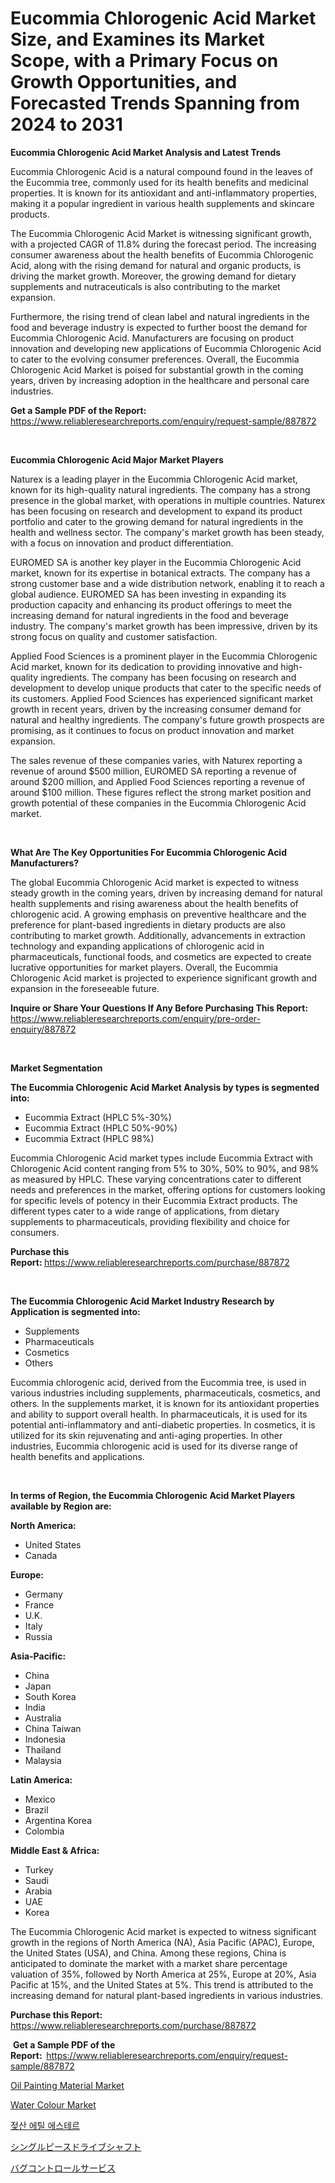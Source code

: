 <p><h1>Eucommia Chlorogenic Acid Market Size, and Examines its Market Scope, with a Primary Focus on Growth Opportunities, and Forecasted Trends Spanning from 2024 to 2031</h1></p><p><strong>Eucommia Chlorogenic Acid Market Analysis and Latest Trends</strong></p>
<p><p>Eucommia Chlorogenic Acid is a natural compound found in the leaves of the Eucommia tree, commonly used for its health benefits and medicinal properties. It is known for its antioxidant and anti-inflammatory properties, making it a popular ingredient in various health supplements and skincare products.</p><p>The Eucommia Chlorogenic Acid Market is witnessing significant growth, with a projected CAGR of 11.8% during the forecast period. The increasing consumer awareness about the health benefits of Eucommia Chlorogenic Acid, along with the rising demand for natural and organic products, is driving the market growth. Moreover, the growing demand for dietary supplements and nutraceuticals is also contributing to the market expansion.</p><p>Furthermore, the rising trend of clean label and natural ingredients in the food and beverage industry is expected to further boost the demand for Eucommia Chlorogenic Acid. Manufacturers are focusing on product innovation and developing new applications of Eucommia Chlorogenic Acid to cater to the evolving consumer preferences. Overall, the Eucommia Chlorogenic Acid Market is poised for substantial growth in the coming years, driven by increasing adoption in the healthcare and personal care industries.</p></p>
<p><strong>Get a Sample PDF of the Report:&nbsp;</strong> <a href="https://www.reliableresearchreports.com/enquiry/request-sample/887872">https://www.reliableresearchreports.com/enquiry/request-sample/887872</a></p>
<p>&nbsp;</p>
<p><strong>Eucommia Chlorogenic Acid Major Market Players</strong></p>
<p><p>Naturex is a leading player in the Eucommia Chlorogenic Acid market, known for its high-quality natural ingredients. The company has a strong presence in the global market, with operations in multiple countries. Naturex has been focusing on research and development to expand its product portfolio and cater to the growing demand for natural ingredients in the health and wellness sector. The company's market growth has been steady, with a focus on innovation and product differentiation.</p><p>EUROMED SA is another key player in the Eucommia Chlorogenic Acid market, known for its expertise in botanical extracts. The company has a strong customer base and a wide distribution network, enabling it to reach a global audience. EUROMED SA has been investing in expanding its production capacity and enhancing its product offerings to meet the increasing demand for natural ingredients in the food and beverage industry. The company's market growth has been impressive, driven by its strong focus on quality and customer satisfaction.</p><p>Applied Food Sciences is a prominent player in the Eucommia Chlorogenic Acid market, known for its dedication to providing innovative and high-quality ingredients. The company has been focusing on research and development to develop unique products that cater to the specific needs of its customers. Applied Food Sciences has experienced significant market growth in recent years, driven by the increasing consumer demand for natural and healthy ingredients. The company's future growth prospects are promising, as it continues to focus on product innovation and market expansion.</p><p>The sales revenue of these companies varies, with Naturex reporting a revenue of around $500 million, EUROMED SA reporting a revenue of around $200 million, and Applied Food Sciences reporting a revenue of around $100 million. These figures reflect the strong market position and growth potential of these companies in the Eucommia Chlorogenic Acid market.</p></p>
<p>&nbsp;</p>
<p><strong>What Are The Key Opportunities For Eucommia Chlorogenic Acid Manufacturers?</strong></p>
<p><p>The global Eucommia Chlorogenic Acid market is expected to witness steady growth in the coming years, driven by increasing demand for natural health supplements and rising awareness about the health benefits of chlorogenic acid. A growing emphasis on preventive healthcare and the preference for plant-based ingredients in dietary products are also contributing to market growth. Additionally, advancements in extraction technology and expanding applications of chlorogenic acid in pharmaceuticals, functional foods, and cosmetics are expected to create lucrative opportunities for market players. Overall, the Eucommia Chlorogenic Acid market is projected to experience significant growth and expansion in the foreseeable future.</p></p>
<p><strong>Inquire or Share Your Questions If Any Before Purchasing This Report:</strong> <a href="https://www.reliableresearchreports.com/enquiry/pre-order-enquiry/887872">https://www.reliableresearchreports.com/enquiry/pre-order-enquiry/887872</a></p>
<p>&nbsp;</p>
<p><strong>Market Segmentation</strong></p>
<p><strong>The Eucommia Chlorogenic Acid Market Analysis by types is segmented into:</strong></p>
<p><ul><li>Eucommia Extract (HPLC 5%-30%)</li><li>Eucommia Extract (HPLC 50%-90%)</li><li>Eucommia Extract (HPLC 98%)</li></ul></p>
<p><p>Eucommia Chlorogenic Acid market types include Eucommia Extract with Chlorogenic Acid content ranging from 5% to 30%, 50% to 90%, and 98% as measured by HPLC. These varying concentrations cater to different needs and preferences in the market, offering options for customers looking for specific levels of potency in their Eucommia Extract products. The different types cater to a wide range of applications, from dietary supplements to pharmaceuticals, providing flexibility and choice for consumers.</p></p>
<p><strong>Purchase this Report:&nbsp;</strong><a href="https://www.reliableresearchreports.com/purchase/887872">https://www.reliableresearchreports.com/purchase/887872</a></p>
<p>&nbsp;</p>
<p><strong>The Eucommia Chlorogenic Acid Market Industry Research by Application is segmented into:</strong></p>
<p><ul><li>Supplements</li><li>Pharmaceuticals</li><li>Cosmetics</li><li>Others</li></ul></p>
<p><p>Eucommia chlorogenic acid, derived from the Eucommia tree, is used in various industries including supplements, pharmaceuticals, cosmetics, and others. In the supplements market, it is known for its antioxidant properties and ability to support overall health. In pharmaceuticals, it is used for its potential anti-inflammatory and anti-diabetic properties. In cosmetics, it is utilized for its skin rejuvenating and anti-aging properties. In other industries, Eucommia chlorogenic acid is used for its diverse range of health benefits and applications.</p></p>
<p>&nbsp;</p>
<p><strong>In terms of Region, the Eucommia Chlorogenic Acid Market Players available by Region are:</strong></p>
<p>
    <p> <strong> North America: </strong>
        <ul>
            <li>United States</li>
            <li>Canada</li>
        </ul>
        </p> 
    <p> <strong> Europe: </strong>
        <ul>
            <li>Germany</li>
            <li>France</li>
            <li>U.K.</li>
            <li>Italy</li>
            <li>Russia</li>
        </ul>
        </p> 
    <p> <strong> Asia-Pacific: </strong>
        <ul>
            <li>China</li>
            <li>Japan</li>
            <li>South Korea</li>
            <li>India</li>
            <li>Australia</li>
            <li>China Taiwan</li>
            <li>Indonesia</li>
            <li>Thailand</li>
            <li>Malaysia</li>
        </ul>
        </p> 
    <p> <strong> Latin America: </strong>
        <ul>
            <li>Mexico</li>
            <li>Brazil</li>
            <li>Argentina Korea</li>
            <li>Colombia</li>
        </ul>
        </p> 
    <p> <strong> Middle East & Africa: </strong>
        <ul>
            <li>Turkey</li>
            <li>Saudi</li>
            <li>Arabia</li>
            <li>UAE</li>
            <li>Korea</li>
        </ul>
    </p>
    </p>
<p><p>The Eucommia Chlorogenic Acid market is expected to witness significant growth in the regions of North America (NA), Asia Pacific (APAC), Europe, the United States (USA), and China. Among these regions, China is anticipated to dominate the market with a market share percentage valuation of 35%, followed by North America at 25%, Europe at 20%, Asia Pacific at 15%, and the United States at 5%. This trend is attributed to the increasing demand for natural plant-based ingredients in various industries.</p></p>
<p><strong>Purchase this Report: </strong><a href="https://www.reliableresearchreports.com/purchase/887872">https://www.reliableresearchreports.com/purchase/887872</a></p>
<p>&nbsp;<strong>Get a Sample PDF of the Report:&nbsp;&nbsp;</strong><a href="https://www.reliableresearchreports.com/enquiry/request-sample/887872">https://www.reliableresearchreports.com/enquiry/request-sample/887872</a></p>
<p><strong></strong></p>
<p><p><a href="https://github.com/Alonsoolds3wq1d81czn8rbol/Market-Research-Report-List-1/blob/main/oil-painting-material-market.md">Oil Painting Material Market</a></p><p><a href="https://github.com/yemakinde/Market-Research-Report-List-1/blob/main/water-colour-market.md">Water Colour Market</a></p><p><a href="https://medium.com/@midge5687567/%EB%86%80%EC%82%B0-%EC%9D%BC-%EC%97%90%ED%8B%B8-%EC%97%90%EC%8A%A4%ED%84%B0-%EC%8B%9C%EC%9E%A5-%EB%B6%84%EC%84%9D-%EA%B8%80%EB%A1%9C%EB%B2%8C-%EC%82%B0%EC%97%85-%EC%A0%84%EB%A7%9D-%EB%B0%8F-%EC%98%88%EC%B8%A1-2024%EB%85%84%EB%B6%80%ED%84%B0-2031%EB%85%84-0fc1f0b5365e">젖산 에틸 에스테르</a></p><p><a href="https://medium.com/@briaabshire64/%E3%82%B7%E3%83%B3%E3%82%B0%E3%83%AB%E3%83%94%E3%83%BC%E3%82%B9%E9%A7%86%E5%8B%95%E8%BB%B8%E5%B8%82%E5%A0%B4-%E7%A8%AE%E9%A1%9E-%E7%94%A8%E9%80%94-%E5%9C%B0%E7%90%86%E3%81%AB%E3%82%88%E3%82%8B%E5%8C%85%E6%8B%AC%E7%9A%84%E8%A9%95%E4%BE%A1-4efa1a54f377">シングルピースドライブシャフト</a></p><p><a href="https://medium.com/@davidowell8/%E3%83%90%E3%82%B0%E3%82%B3%E3%83%B3%E3%83%88%E3%83%AD%E3%83%BC%E3%83%AB%E3%82%B5%E3%83%BC%E3%83%93%E3%82%B9%E5%B8%82%E5%A0%B4%E3%81%AE%E8%A6%8F%E6%A8%A1-cagr-%E3%83%88%E3%83%AC%E3%83%B3%E3%83%892014%E5%B9%B4-2030%E5%B9%B4-8175b89c6d3e">バグコントロールサービス</a></p></p>